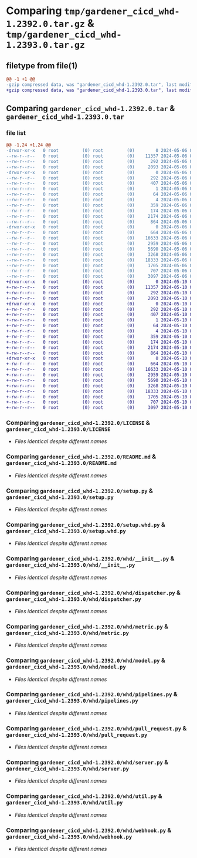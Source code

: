 # Comparing `tmp/gardener_cicd_whd-1.2392.0.tar.gz` & `tmp/gardener_cicd_whd-1.2393.0.tar.gz`

## filetype from file(1)

```diff
@@ -1 +1 @@
-gzip compressed data, was "gardener_cicd_whd-1.2392.0.tar", last modified: Mon May  6 09:19:08 2024, max compression
+gzip compressed data, was "gardener_cicd_whd-1.2393.0.tar", last modified: Fri May 10 09:07:10 2024, max compression
```

## Comparing `gardener_cicd_whd-1.2392.0.tar` & `gardener_cicd_whd-1.2393.0.tar`

### file list

```diff
@@ -1,24 +1,24 @@
-drwxr-xr-x   0 root         (0) root         (0)        0 2024-05-06 09:19:08.411234 gardener_cicd_whd-1.2392.0/
--rw-r--r--   0 root         (0) root         (0)    11357 2024-05-06 09:18:00.000000 gardener_cicd_whd-1.2392.0/LICENSE
--rw-r--r--   0 root         (0) root         (0)      292 2024-05-06 09:19:08.411234 gardener_cicd_whd-1.2392.0/PKG-INFO
--rw-r--r--   0 root         (0) root         (0)     2093 2024-05-06 09:18:00.000000 gardener_cicd_whd-1.2392.0/README.md
-drwxr-xr-x   0 root         (0) root         (0)        0 2024-05-06 09:19:08.411234 gardener_cicd_whd-1.2392.0/gardener_cicd_whd.egg-info/
--rw-r--r--   0 root         (0) root         (0)      292 2024-05-06 09:19:08.000000 gardener_cicd_whd-1.2392.0/gardener_cicd_whd.egg-info/PKG-INFO
--rw-r--r--   0 root         (0) root         (0)      407 2024-05-06 09:19:08.000000 gardener_cicd_whd-1.2392.0/gardener_cicd_whd.egg-info/SOURCES.txt
--rw-r--r--   0 root         (0) root         (0)        1 2024-05-06 09:19:08.000000 gardener_cicd_whd-1.2392.0/gardener_cicd_whd.egg-info/dependency_links.txt
--rw-r--r--   0 root         (0) root         (0)       64 2024-05-06 09:19:08.000000 gardener_cicd_whd-1.2392.0/gardener_cicd_whd.egg-info/requires.txt
--rw-r--r--   0 root         (0) root         (0)        4 2024-05-06 09:19:08.000000 gardener_cicd_whd-1.2392.0/gardener_cicd_whd.egg-info/top_level.txt
--rw-r--r--   0 root         (0) root         (0)      359 2024-05-06 09:18:00.000000 gardener_cicd_whd-1.2392.0/pyproject.toml
--rw-r--r--   0 root         (0) root         (0)      174 2024-05-06 09:19:08.415233 gardener_cicd_whd-1.2392.0/setup.cfg
--rw-r--r--   0 root         (0) root         (0)     2174 2024-05-06 09:18:00.000000 gardener_cicd_whd-1.2392.0/setup.py
--rw-r--r--   0 root         (0) root         (0)      864 2024-05-06 09:18:00.000000 gardener_cicd_whd-1.2392.0/setup.whd.py
-drwxr-xr-x   0 root         (0) root         (0)        0 2024-05-06 09:19:08.411234 gardener_cicd_whd-1.2392.0/whd/
--rw-r--r--   0 root         (0) root         (0)      664 2024-05-06 09:18:00.000000 gardener_cicd_whd-1.2392.0/whd/__init__.py
--rw-r--r--   0 root         (0) root         (0)    16633 2024-05-06 09:18:00.000000 gardener_cicd_whd-1.2392.0/whd/dispatcher.py
--rw-r--r--   0 root         (0) root         (0)     2959 2024-05-06 09:18:00.000000 gardener_cicd_whd-1.2392.0/whd/metric.py
--rw-r--r--   0 root         (0) root         (0)     5690 2024-05-06 09:18:00.000000 gardener_cicd_whd-1.2392.0/whd/model.py
--rw-r--r--   0 root         (0) root         (0)     3268 2024-05-06 09:18:00.000000 gardener_cicd_whd-1.2392.0/whd/pipelines.py
--rw-r--r--   0 root         (0) root         (0)    18333 2024-05-06 09:18:00.000000 gardener_cicd_whd-1.2392.0/whd/pull_request.py
--rw-r--r--   0 root         (0) root         (0)     1705 2024-05-06 09:18:00.000000 gardener_cicd_whd-1.2392.0/whd/server.py
--rw-r--r--   0 root         (0) root         (0)      707 2024-05-06 09:18:00.000000 gardener_cicd_whd-1.2392.0/whd/util.py
--rw-r--r--   0 root         (0) root         (0)     3097 2024-05-06 09:18:00.000000 gardener_cicd_whd-1.2392.0/whd/webhook.py
+drwxr-xr-x   0 root         (0) root         (0)        0 2024-05-10 09:07:10.132555 gardener_cicd_whd-1.2393.0/
+-rw-r--r--   0 root         (0) root         (0)    11357 2024-05-10 09:05:08.000000 gardener_cicd_whd-1.2393.0/LICENSE
+-rw-r--r--   0 root         (0) root         (0)      292 2024-05-10 09:07:10.132555 gardener_cicd_whd-1.2393.0/PKG-INFO
+-rw-r--r--   0 root         (0) root         (0)     2093 2024-05-10 09:05:08.000000 gardener_cicd_whd-1.2393.0/README.md
+drwxr-xr-x   0 root         (0) root         (0)        0 2024-05-10 09:07:10.128555 gardener_cicd_whd-1.2393.0/gardener_cicd_whd.egg-info/
+-rw-r--r--   0 root         (0) root         (0)      292 2024-05-10 09:07:10.000000 gardener_cicd_whd-1.2393.0/gardener_cicd_whd.egg-info/PKG-INFO
+-rw-r--r--   0 root         (0) root         (0)      407 2024-05-10 09:07:10.000000 gardener_cicd_whd-1.2393.0/gardener_cicd_whd.egg-info/SOURCES.txt
+-rw-r--r--   0 root         (0) root         (0)        1 2024-05-10 09:07:10.000000 gardener_cicd_whd-1.2393.0/gardener_cicd_whd.egg-info/dependency_links.txt
+-rw-r--r--   0 root         (0) root         (0)       64 2024-05-10 09:07:10.000000 gardener_cicd_whd-1.2393.0/gardener_cicd_whd.egg-info/requires.txt
+-rw-r--r--   0 root         (0) root         (0)        4 2024-05-10 09:07:10.000000 gardener_cicd_whd-1.2393.0/gardener_cicd_whd.egg-info/top_level.txt
+-rw-r--r--   0 root         (0) root         (0)      359 2024-05-10 09:05:08.000000 gardener_cicd_whd-1.2393.0/pyproject.toml
+-rw-r--r--   0 root         (0) root         (0)      174 2024-05-10 09:07:10.132555 gardener_cicd_whd-1.2393.0/setup.cfg
+-rw-r--r--   0 root         (0) root         (0)     2174 2024-05-10 09:05:08.000000 gardener_cicd_whd-1.2393.0/setup.py
+-rw-r--r--   0 root         (0) root         (0)      864 2024-05-10 09:05:08.000000 gardener_cicd_whd-1.2393.0/setup.whd.py
+drwxr-xr-x   0 root         (0) root         (0)        0 2024-05-10 09:07:10.128555 gardener_cicd_whd-1.2393.0/whd/
+-rw-r--r--   0 root         (0) root         (0)      664 2024-05-10 09:05:08.000000 gardener_cicd_whd-1.2393.0/whd/__init__.py
+-rw-r--r--   0 root         (0) root         (0)    16633 2024-05-10 09:05:08.000000 gardener_cicd_whd-1.2393.0/whd/dispatcher.py
+-rw-r--r--   0 root         (0) root         (0)     2959 2024-05-10 09:05:08.000000 gardener_cicd_whd-1.2393.0/whd/metric.py
+-rw-r--r--   0 root         (0) root         (0)     5690 2024-05-10 09:05:08.000000 gardener_cicd_whd-1.2393.0/whd/model.py
+-rw-r--r--   0 root         (0) root         (0)     3268 2024-05-10 09:05:08.000000 gardener_cicd_whd-1.2393.0/whd/pipelines.py
+-rw-r--r--   0 root         (0) root         (0)    18333 2024-05-10 09:05:08.000000 gardener_cicd_whd-1.2393.0/whd/pull_request.py
+-rw-r--r--   0 root         (0) root         (0)     1705 2024-05-10 09:05:08.000000 gardener_cicd_whd-1.2393.0/whd/server.py
+-rw-r--r--   0 root         (0) root         (0)      707 2024-05-10 09:05:08.000000 gardener_cicd_whd-1.2393.0/whd/util.py
+-rw-r--r--   0 root         (0) root         (0)     3097 2024-05-10 09:05:08.000000 gardener_cicd_whd-1.2393.0/whd/webhook.py
```

### Comparing `gardener_cicd_whd-1.2392.0/LICENSE` & `gardener_cicd_whd-1.2393.0/LICENSE`

 * *Files identical despite different names*

### Comparing `gardener_cicd_whd-1.2392.0/README.md` & `gardener_cicd_whd-1.2393.0/README.md`

 * *Files identical despite different names*

### Comparing `gardener_cicd_whd-1.2392.0/setup.py` & `gardener_cicd_whd-1.2393.0/setup.py`

 * *Files identical despite different names*

### Comparing `gardener_cicd_whd-1.2392.0/setup.whd.py` & `gardener_cicd_whd-1.2393.0/setup.whd.py`

 * *Files identical despite different names*

### Comparing `gardener_cicd_whd-1.2392.0/whd/__init__.py` & `gardener_cicd_whd-1.2393.0/whd/__init__.py`

 * *Files identical despite different names*

### Comparing `gardener_cicd_whd-1.2392.0/whd/dispatcher.py` & `gardener_cicd_whd-1.2393.0/whd/dispatcher.py`

 * *Files identical despite different names*

### Comparing `gardener_cicd_whd-1.2392.0/whd/metric.py` & `gardener_cicd_whd-1.2393.0/whd/metric.py`

 * *Files identical despite different names*

### Comparing `gardener_cicd_whd-1.2392.0/whd/model.py` & `gardener_cicd_whd-1.2393.0/whd/model.py`

 * *Files identical despite different names*

### Comparing `gardener_cicd_whd-1.2392.0/whd/pipelines.py` & `gardener_cicd_whd-1.2393.0/whd/pipelines.py`

 * *Files identical despite different names*

### Comparing `gardener_cicd_whd-1.2392.0/whd/pull_request.py` & `gardener_cicd_whd-1.2393.0/whd/pull_request.py`

 * *Files identical despite different names*

### Comparing `gardener_cicd_whd-1.2392.0/whd/server.py` & `gardener_cicd_whd-1.2393.0/whd/server.py`

 * *Files identical despite different names*

### Comparing `gardener_cicd_whd-1.2392.0/whd/util.py` & `gardener_cicd_whd-1.2393.0/whd/util.py`

 * *Files identical despite different names*

### Comparing `gardener_cicd_whd-1.2392.0/whd/webhook.py` & `gardener_cicd_whd-1.2393.0/whd/webhook.py`

 * *Files identical despite different names*

